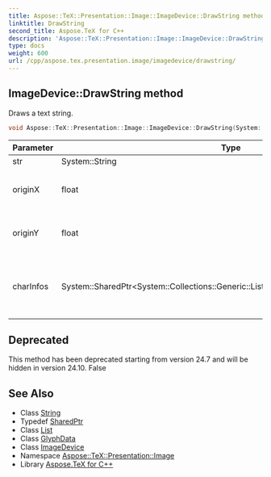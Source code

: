```yaml
---
title: Aspose::TeX::Presentation::Image::ImageDevice::DrawString method
linktitle: DrawString
second_title: Aspose.TeX for C++
description: 'Aspose::TeX::Presentation::Image::ImageDevice::DrawString method. Draws a text string in C++.'
type: docs
weight: 600
url: /cpp/aspose.tex.presentation.image/imagedevice/drawstring/
---
```

## ImageDevice::DrawString method


Draws a text string.

```cpp
void Aspose::TeX::Presentation::Image::ImageDevice::DrawString(System::String str, float originX, float originY, System::SharedPtr<System::Collections::Generic::List<System::SharedPtr<GlyphData>>> charInfos) override
```


| Parameter | Type | Description |
| --- | --- | --- |
| str | System::String | The string. |
| originX | float | The x coordinate of the origin. |
| originY | float | The x coordinate of the origin. |
| charInfos | System::SharedPtr\<System::Collections::Generic::List\<System::SharedPtr\<GlyphData\>\>\> | Glyph data required for precise typesetting of a text string. |

## Deprecated
This method has been deprecated starting from version 24.7 and will be hidden in version 24.10. False 

## See Also

* Class [String](../../../system/string/)
* Typedef [SharedPtr](../../../system/sharedptr/)
* Class [List](../../../system.collections.generic/list/)
* Class [GlyphData](../../../aspose.tex.presentation/glyphdata/)
* Class [ImageDevice](../)
* Namespace [Aspose::TeX::Presentation::Image](../../)
* Library [Aspose.TeX for C++](../../../)
